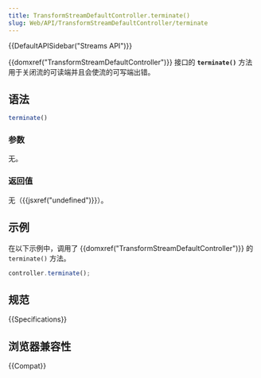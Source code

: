 ```yaml
---
title: TransformStreamDefaultController.terminate()
slug: Web/API/TransformStreamDefaultController/terminate
---
```


{{DefaultAPISidebar("Streams API")}}

{{domxref("TransformStreamDefaultController")}} 接口的 **`terminate()`** 方法用于关闭流的可读端并且会使流的可写端出错。

## 语法

```js
terminate()
```

### 参数

无。

### 返回值

无（{{jsxref("undefined")}}）。

## 示例

在以下示例中，调用了 {{domxref("TransformStreamDefaultController")}} 的 `terminate()` 方法。

```js
controller.terminate();
```

## 规范

{{Specifications}}

## 浏览器兼容性

{{Compat}}
